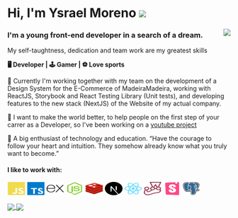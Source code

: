  <h1>Hi, I'm Ysrael Moreno <img src="https://raw.githubusercontent.com/kaueMarques/kaueMarques/master/hi.gif" width="30px"></h1>
 <img align="right" src="https://komarev.com/ghpvc/?username=ysraelmoreno">

<h3>I'm a young front-end developer in a search of a dream. </h3>

<p>My self-taughtness, dedication and team work are my greatest skills</p>

<strong>🖥 Developer | 🕹 Gamer | ⚽ Love sports</strong>

🚀 Currently I'm working together with my team on the development of a Design System for the E-Commerce of MadeiraMadeira, working with ReactJS, Storybook and React Testing Library (Unit tests), and developing features to the new stack (NextJS) of the Website of my actual company.

📖 I want to make the world better, to help people on the first step of your carrer as a Developer, so I've been working on a [youtube project](https://www.youtube.com/channel/UCiOcjBUswTIyhg2bIbGnPdw)

🔭 A big enthusiast of technology and education.
“Have the courage to follow your heart and intuition. They somehow already know what you truly want to become.”

#### I like to work with:
<div style="display: inline_block;">
  <img align="center" alt="Ysra-Js" height="30" width="40" src="https://raw.githubusercontent.com/devicons/devicon/master/icons/javascript/javascript-plain.svg">
  <img align="center" alt="Ysra-Ts" height="30" width="40" src="https://raw.githubusercontent.com/devicons/devicon/master/icons/typescript/typescript-plain.svg">
  <img align="center" alt="Ysra-Express" height="30" width="40" src="https://raw.githubusercontent.com/devicons/devicon/master/icons/express/express-original.svg">
  <img align="center" alt="Ysra-NodeJS" height="30" width="40" src="https://raw.githubusercontent.com/devicons/devicon/master/icons/nodejs/nodejs-original.svg">
  <img align="center" alt="Ysra-Redis" height="30" width="40" src="https://raw.githubusercontent.com/devicons/devicon/master/icons/redis/redis-original.svg">
  <img align="center" alt="Ysra-NextJS" height="30" width="40" src="https://raw.githubusercontent.com/devicons/devicon/master/icons/nextjs/nextjs-original.svg">
  <img align="center" alt="Ysra-React" height="30" width="40" src="https://raw.githubusercontent.com/devicons/devicon/master/icons/react/react-original.svg">
  <img align="center" alt="Ysra-Jest" height="30" width="40" src="https://raw.githubusercontent.com/devicons/devicon/master/icons/jest/jest-plain.svg">
  <img align="center" alt="Ysra-Storybook" height="30" width="40" src="https://raw.githubusercontent.com/devicons/devicon/master/icons/storybook/storybook-original.svg">
  <img align="center" alt="Ysra-PostgresSQL" height="30" width="40" src="https://raw.githubusercontent.com/devicons/devicon/master/icons/postgresql/postgresql-original.svg">
  
</div>

<br/>
<a href="https://github.com/anuraghazra/github-readme-stats">
  <img align="center" src="https://github-readme-stats.vercel.app/api?username=ysraelmoreno&theme=dracula&show_icons=true&layout=compact&hide=issues&count_private=true" />
</a>
<a href="https://github.com/anuraghazra/convoychat">
  <img align="center" src="https://github-readme-stats.vercel.app/api/top-langs/?username=ysraelmoreno&layout=compact&theme=dracula&count_private=true" />
</a>

<!--
**ysraelmoreno/ysraelmoreno** is a ✨ _special_ ✨ repository because its `README.md` (this file) appears on your GitHub profile.

Here are some ideas to get you started:

- I’m currently working on ...
- 🌱 I’m currently learning ...
- 👯 I’m looking to collaborate on ...
- 🤔 I’m looking for help with ...
- 💬 Ask me about ...
- 📫 How to reach me: ...
-  Pronouns: ...
- ⚡ Fun fact: ...
-->
